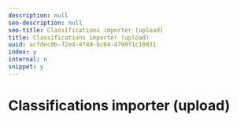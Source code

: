 ```yaml
---
description: null
seo-description: null
seo-title: Classifications importer (upload)
title: Classifications importer (upload)
uuid: acfdec0b-72e4-4f49-bc04-4799f1c10931
index: y
internal: n
snippet: y
---
```


# Classifications importer (upload)

